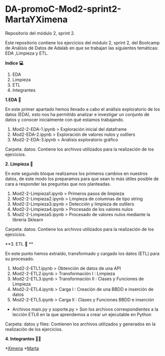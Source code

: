 # DA-promoC-Mod2-sprint2-MartaYXimena

Repositorio del módulo 2, sprint 2.

Este repositorio contiene los ejercicios del módulo 2, sprint 2, del Bootcamp de Análisis de Datos de Adalab en que se trabajan las siguientes temáticas: EDA ,Limpieza y ETL.

**Indice 💻**
1. EDA
2. Limpieza
3. ETL
4. Integrantes



**1.EDA :bookmark_tabs:**

En este primer apartado hemos llevado a cabo el análisis exploratorio de los datos (EDA), esto nos ha permitido analizar e investigar un conjunto de    datos y conocer inicialmente con qué estamos trabajando.

1. Mod2-2-EDA-1.ipynb > Exploración inicial del dataframe
2. Mod2-EDA-2.ipynb > Exploración de valores nulos y outliers
3. Mod2-2-EDA-3.ipynb > Análisis exploratorio gráfico

Carpeta: datos: Contiene los archivos utilizados para la realización de los ejercicios.

  
  
**2. Limpieza 	:broom:**

En este segundo bloque realizamos los primeros cambios en nuestros datos, de este modo los preparamos para que sean lo más útiles posible de cara a         responder las preguntas que nos planteadas. 

1. Mod2-2-Limpieza1.ipynb > Primeros pasos de limpieza
2. Mod2-2-Limpieza2.ipynb > Limpieza de columnas de tipo string
3. Mod2-2-Limpieza3.ipynb > Detección y limpieza de outliers
4. Mod2-2-Limpieza4.ipynb > Procesado de los valores nulos
5. Mod2-2-Limpieza5.ipynb > Procesado de valores nulos mediante la librería Sklearn


Carpeta: datos: Contiene los archivos utilizados para la realización de los ejercicios.



**3. ETL 🌠 **

En este punto hemos extraído, transformado y cargado los datos (ETL) para su procesado.
    
1. Mod2-2-ETL1.ipynb > Obtención de datos de una API
2. Mod2-2-ETL2.ipynb > Transformación I : Limpieza
3. Mod2-2-ETL3.ipynb > Transformación II : Clases y Funciones de Limpieza
4. Mod2-2-ETL4.ipynb > Carga I : Creación de una BBDD e inserción de datos
5. Mod2-2-ETL5.ipynb > Carga II : Clases y Funciones BBDD e inserción
* Archivos main.py y soporte.py > Son los archivos correspondientes a la lección ETL6 en la que aprendemos a crear un ejecutable en Python
    
Carpeta: datos y files: Contienen los archivos utilizados y generados en la realización de los ejercicios.


**4. Integrantes 👩👩**
  
  *[Ximena](https://github.com/XimenaPTM)
  *[Marta](https://github.com/MartaOrdas)
